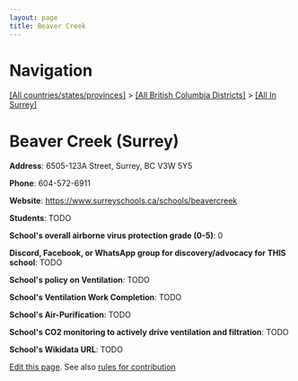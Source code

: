 ```yaml
---
layout: page
title: Beaver Creek
---
```

# Navigation

[[All countries/states/provinces]](../../..) > [[All British Columbia Districts]](../..) > [[All In Surrey]](..)

# Beaver Creek (Surrey)

**Address**: 6505-123A Street, Surrey, BC V3W 5Y5

**Phone**: 604-572-6911

**Website**: <https://www.surreyschools.ca/schools/beavercreek>

**Students**: TODO

**School's overall airborne virus protection grade (0-5)**: 0

**Discord, Facebook, or WhatsApp group for discovery/advocacy for THIS school**: TODO

**School's policy on Ventilation**: TODO

**School's Ventilation Work Completion**: TODO

**School's Air-Purification**: TODO

**School's CO2 monitoring to actively drive ventilation and filtration**: TODO

**School's Wikidata URL**: TODO


[Edit this page](https://github.com/ventilate-schools/BC/edit/main/./Surrey/Beaver_Creek.md). See also [rules for contribution](../../../contribution-rules/)
